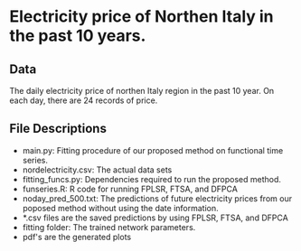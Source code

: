 # Electricity price of Northen Italy in the past 10 years.

## Data

The daily electricity price of northen Italy region in the past 10 year. On each day, there are 24 records of price.

## File Descriptions

- main.py: Fitting procedure of our proposed method on functional time series.
- nordelectricity.csv: The actual data sets
- fitting_funcs.py: Dependencies required to run the proposed method.
- funseries.R: R code for running FPLSR, FTSA, and DFPCA
- noday_pred_500.txt: The predictions of future electricity prices from our poposed method without using the date information.
- *.csv files are the saved predictions by using FPLSR, FTSA, and DFPCA
- fitting folder: The trained network parameters.
- pdf's are the generated plots
